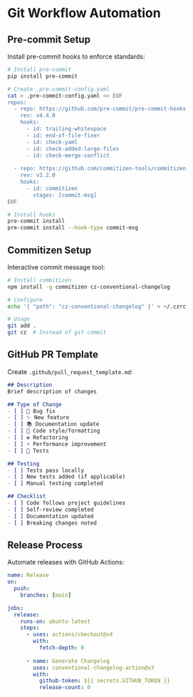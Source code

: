 # Git Workflow Automation

## Pre-commit Setup

Install pre-commit hooks to enforce standards:

```bash
# Install pre-commit
pip install pre-commit

# Create .pre-commit-config.yaml
cat > .pre-commit-config.yaml << EOF
repos:
  - repo: https://github.com/pre-commit/pre-commit-hooks
    rev: v4.4.0
    hooks:
      - id: trailing-whitespace
      - id: end-of-file-fixer
      - id: check-yaml
      - id: check-added-large-files
      - id: check-merge-conflict
  
  - repo: https://github.com/commitizen-tools/commitizen
    rev: v3.2.0
    hooks:
      - id: commitizen
        stages: [commit-msg]
EOF

# Install hooks
pre-commit install
pre-commit install --hook-type commit-msg
```

## Commitizen Setup

Interactive commit message tool:

```bash
# Install commitizen
npm install -g commitizen cz-conventional-changelog

# Configure
echo '{ "path": "cz-conventional-changelog" }' > ~/.czrc

# Usage
git add .
git cz  # Instead of git commit
```

## GitHub PR Template

Create `.github/pull_request_template.md`:

```markdown
## Description
Brief description of changes

## Type of Change
- [ ] 🐛 Bug fix
- [ ] ✨ New feature
- [ ] 📚 Documentation update
- [ ] 🎨 Code style/formatting
- [ ] ♻️ Refactoring
- [ ] ⚡ Performance improvement
- [ ] 🧪 Tests

## Testing
- [ ] Tests pass locally
- [ ] New tests added (if applicable)
- [ ] Manual testing completed

## Checklist
- [ ] Code follows project guidelines
- [ ] Self-review completed
- [ ] Documentation updated
- [ ] Breaking changes noted
```

## Release Process

Automate releases with GitHub Actions:

```yaml
name: Release
on:
  push:
    branches: [main]

jobs:
  release:
    runs-on: ubuntu-latest
    steps:
      - uses: actions/checkout@v4
        with:
          fetch-depth: 0
      
      - name: Generate Changelog
        uses: conventional-changelog-action@v3
        with:
          github-token: ${{ secrets.GITHUB_TOKEN }}
          release-count: 0
```
